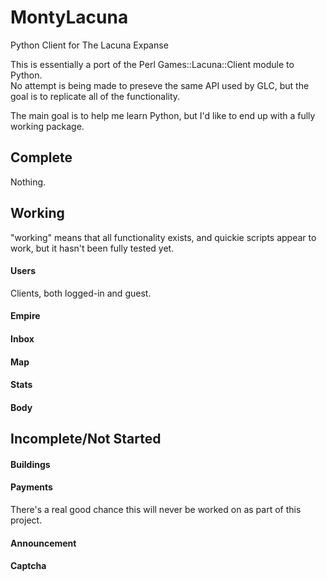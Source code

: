MontyLacuna
===========

Python Client for The Lacuna Expanse

This is essentially a port of the Perl Games::Lacuna::Client module to Python.  
No attempt is being made to preseve the same API used by GLC, but the goal is 
to replicate all of the functionality.

The main goal is to help me learn Python, but I'd like to end up with a fully 
working package.

## Complete
Nothing.

## Working
"working" means that all functionality exists, and quickie scripts appear to 
work, but it hasn't been fully tested yet.

#### Users
Clients, both logged-in and guest.
#### Empire
#### Inbox
#### Map
#### Stats
#### Body

## Incomplete/Not Started
#### Buildings
#### Payments
There's a real good chance this will never be worked on as part of this 
project.
#### Announcement
#### Captcha
